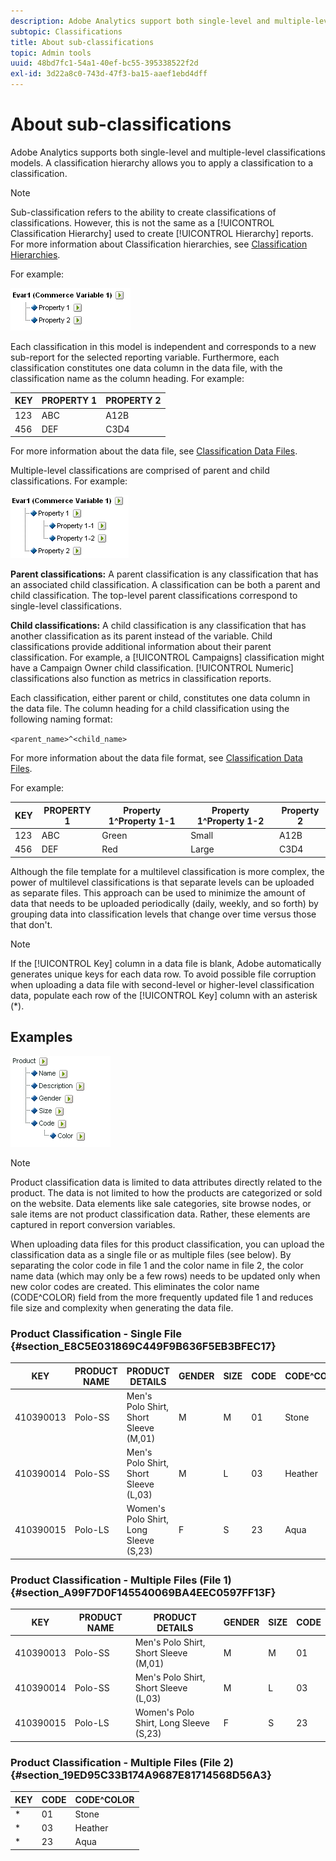 ```yaml
---
description: Adobe Analytics support both single-level and multiple-level classifications models. A classification hierarchy allows you to apply a classification to a classification.
subtopic: Classifications
title: About sub-classifications
topic: Admin tools
uuid: 48bd7fc1-54a1-40ef-bc55-395338522f2d
exl-id: 3d22a8c0-743d-47f3-ba15-aaef1ebd4dff
---
```

# About sub-classifications

Adobe Analytics supports both single-level and multiple-level classifications models. A classification hierarchy allows you to apply a classification to a classification.

>[!NOTE]
>
>Sub-classification refers to the ability to create classifications of classifications. However, this is not the same as a [!UICONTROL Classification Hierarchy] used to create [!UICONTROL Hierarchy] reports. For more information about Classification hierarchies, see [Classification Hierarchies](/help/admin/admin/conversion-var-admin/classification-hierarchies.md).

For example:

![](assets/single-level-popup-C.png)

Each classification in this model is independent and corresponds to a new sub-report for the selected reporting variable. Furthermore, each classification constitutes one data column in the data file, with the classification name as the column heading. For example: 

|  KEY  | PROPERTY 1  | PROPERTY 2  |
|---|---|---|
|  123  | ABC  | A12B  |
|  456  | DEF  | C3D4  |

For more information about the data file, see [Classification Data Files](/help/components/classifications/importer/c-saint-data-files.md).

Multiple-level classifications are comprised of parent and child classifications. For example:

![](assets/Multi-Level-Class-popup.png)

**Parent classifications:** A parent classification is any classification that has an associated child classification. A classification can be both a parent and child classification. The top-level parent classifications correspond to single-level classifications.

**Child classifications:** A child classification is any classification that has another classification as its parent instead of the variable. Child classifications provide additional information about their parent classification. For example, a [!UICONTROL Campaigns] classification might have a Campaign Owner child classification. [!UICONTROL Numeric] classifications also function as metrics in classification reports.

Each classification, either parent or child, constitutes one data column in the data file. The column heading for a child classification using the following naming format:

`<parent_name>^<child_name>`

For more information about the data file format, see [Classification Data Files](/help/components/classifications/importer/c-saint-data-files.md).

For example: 

|  KEY  | PROPERTY 1  | Property 1^Property 1-1  | Property 1^Property 1-2  | Property 2  |
|---|---|---|---|---|
|  123  | ABC  | Green  | Small  | A12B  |
|  456  | DEF  | Red  | Large  | C3D4  |

Although the file template for a multilevel classification is more complex, the power of multilevel classifications is that separate levels can be uploaded as separate files. This approach can be used to minimize the amount of data that needs to be uploaded periodically (daily, weekly, and so forth) by grouping data into classification levels that change over time versus those that don't.

>[!NOTE]
>
>If the [!UICONTROL Key] column in a data file is blank, Adobe automatically generates unique keys for each data row. To avoid possible file corruption when uploading a data file with second-level or higher-level classification data, populate each row of the [!UICONTROL Key] column with an asterisk (*).

## Examples

![](assets/sample-product-classifications.png)

>[!NOTE]
>
>Product classification data is limited to data attributes directly related to the product. The data is not limited to how the products are categorized or sold on the website. Data elements like sale categories, site browse nodes, or sale items are not product classification data. Rather, these elements are captured in report conversion variables.

When uploading data files for this product classification, you can upload the classification data as a single file or as multiple files (see below). By separating the color code in file 1 and the color name in file 2, the color name data (which may only be a few rows) needs to be updated only when new color codes are created. This eliminates the color name (CODE^COLOR) field from the more frequently updated file 1 and reduces file size and complexity when generating the data file.

### Product Classification - Single File {#section_E8C5E031869C449F9B636F5EB3BFEC17}

|  KEY  | PRODUCT NAME  | PRODUCT DETAILS  | GENDER  | SIZE  | CODE  | CODE^COLOR  |
|---|---|---|---|---|---|---|
|  410390013  | Polo-SS  | Men's Polo Shirt, Short Sleeve (M,01)  | M  | M  | 01  | Stone  |
|  410390014  | Polo-SS  | Men's Polo Shirt, Short Sleeve (L,03)  | M  | L  | 03  | Heather  |
|  410390015  | Polo-LS  | Women's Polo Shirt, Long Sleeve (S,23)  | F  | S  | 23  | Aqua  |

### Product Classification - Multiple Files (File 1) {#section_A99F7D0F145540069BA4EEC0597FF13F}

|  KEY  | PRODUCT NAME  | PRODUCT DETAILS  | GENDER  | SIZE  | CODE  |
|---|---|---|---|---|---|
|  410390013  | Polo-SS  | Men's Polo Shirt, Short Sleeve (M,01)  | M  | M  | 01  |
|  410390014  | Polo-SS  | Men's Polo Shirt, Short Sleeve (L,03)  | M  | L  | 03  |
|  410390015  | Polo-LS  | Women's Polo Shirt, Long Sleeve (S,23)  | F  | S  | 23  |

### Product Classification - Multiple Files (File 2) {#section_19ED95C33B174A9687E81714568D56A3}

|  KEY  | CODE  | CODE^COLOR  |
|---|---|---|
|  &#42;  | 01  | Stone  |
|  &#42;  | 03  | Heather  |
|  &#42;  | 23  | Aqua  |
